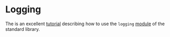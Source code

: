 # Logging

The is an excellent
[tutorial](https://docs.python.org/3/howto/logging.html#logging-advanced-tutorial)
describing how to use the `logging`
[module](https://docs.python.org/3/library/logging.html) of the standard
library.
